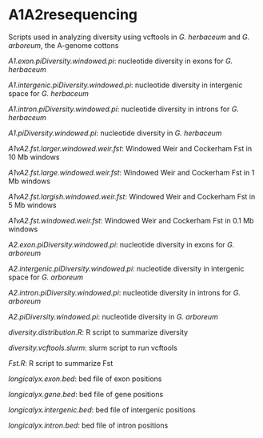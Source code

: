 # A1A2resequencing
Scripts used in analyzing diversity using vcftools in _G. herbaceum_ and _G. arboreum_, the A-genome cottons


_A1.exon.piDiversity.windowed.pi_: nucleotide diversity in exons for _G._ _herbaceum_

_A1.intergenic.piDiversity.windowed.pi_: nucleotide diversity in intergenic space for _G._ _herbaceum_

_A1.intron.piDiversity.windowed.pi_: nucleotide diversity in introns for _G._ _herbaceum_

_A1.piDiversity.windowed.pi_: nucleotide diversity in _G._ _herbaceum_

_A1vA2.fst.larger.windowed.weir.fst_: Windowed Weir and Cockerham Fst in 10 Mb windows

_A1vA2.fst.large.windowed.weir.fst_: Windowed Weir and Cockerham Fst in 1 Mb windows

_A1vA2.fst.largish.windowed.weir.fst_: Windowed Weir and Cockerham Fst in 5 Mb windows

_A1vA2.fst.windowed.weir.fst_: Windowed Weir and Cockerham Fst in 0.1 Mb windows

_A2.exon.piDiversity.windowed.pi_: nucleotide diversity in exons for _G._ _arboreum_

_A2.intergenic.piDiversity.windowed.pi_: nucleotide diversity in intergenic space for _G._ _arboreum_

_A2.intron.piDiversity.windowed.pi_: nucleotide diversity in introns for _G._ _arboreum_

_A2.piDiversity.windowed.pi_: nucleotide diversity in _G._ _arboreum_

_diversity.distribution.R_: R script to summarize diversity

_diversity.vcftools.slurm_: slurm script to run vcftools

_Fst.R_: R script to summarize Fst

_longicalyx.exon.bed_: bed file of exon positions

_longicalyx.gene.bed_: bed file of gene positions

_longicalyx.intergenic.bed_: bed file of intergenic positions

_longicalyx.intron.bed_: bed file of intron positions

